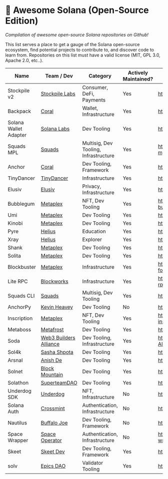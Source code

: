 # 🚀 Awesome Solana (Open-Source Edition)

_Compilation of awesome open-source Solana repositories on Github!_

This list serves a place to get a gauge of the Solana open-source ecosystem, find potential projects to contribute to, and discover code to learn from. Repositories on this list must have a valid license (MIT, GPL 3.0, Apache 2.0, etc..).

| Name                  | Team / Dev                                                    | Category                              | Actively Maintained? | Link                                                     |
| --------------------- | ------------------------------------------------------------- | ------------------------------------- | -------------------- | -------------------------------------------------------- |
| Stockpile v2          | [Stockpile Labs](https://twitter.com/GoStockpile)             | Consumer, DeFi, Payments              | Yes                  | <https://github.com/StockpileLabs/stockpile-v2>          |
| Backpack              | [Coral](https://twitter.com/xNFT_Backpack)                    | Wallet, Infrastructure                | Yes                  | <https://github.com/coral-xyz/backpack>                  |
| Solana Wallet Adapter | [Solana Labs](https://twitter.com/solana)                     | Dev Tooling                           | Yes                  | <https://github.com/solana-labs/wallet-adapter>          |
| Squads MPL            | [Squads](https://twitter.com/squadsprotocol)                  | Multisig, Dev Tooling, Infrastructure | Yes                  | <https://github.com/Squads-Protocol/squads-mpl>          |
| Anchor                | [Coral](https://twitter.com/xNFT_Backpack)                    | Dev Tooling, Framework                | Yes                  | <https://github.com/coral-xyz/anchor>                    |
| TinyDancer            | [TinyDancer](https://twitter.com/tinydancerio)                | Infrastructure                        | Yes                  | <https://github.com/tinydancer-io/tinydancer>            |
| Elusiv                | [Elusiv](https://twitter.com/elusivprivacy)                   | Privacy, Infrastructure               | Yes                  | <https://github.com/elusiv-privacy/elusiv>               |
| Bubblegum             | [Metaplex](https://twitter.com/metaplex)                      | NFT, Dev Tooling                      | Yes                  | <https://github.com/metaplex-foundation/mpl-bubblegum>   |
| Umi                   | [Metaplex](https://twitter.com/metaplex)                      | Dev Tooling                           | Yes                  | <https://github.com/metaplex-foundation/umi>             |
| Kinobi                | [Metaplex](https://twitter.com/metaplex)                      | Dev Tooling                           | Yes                  | <https://github.com/metaplex-foundation/kinobi>          |
| Pyre                  | [Helius](https://twitter.com/heliuslabs)                      | Education                             | Yes                  | <https://github.com/helius-labs/pyre>                    |
| Xray                  | [Helius](https://twitter.com/heliuslabs)                      | Explorer                              | Yes                  | <https://github.com/helius-labs/xray>                    |
| Shank                 | [Metaplex](https://twitter.com/metaplex)                      | Dev Tooling                           | Yes                  | <https://github.com/metaplex-foundation/shank>           |
| Solita                | [Metaplex](https://twitter.com/metaplex)                      | Dev Tooling                           | Yes                  | <https://github.com/metaplex-foundation/solita>          |
| Blockbuster           | [Metaplex](https://twitter.com/metaplex)                      | Infrastructure                        | Yes                  | <https://github.com/metaplex-foundation/blockbuster>     |
| Lite RPC              | [Blockworks](https://twitter.com/blockworks_)                 | Infrastructure                        | Yes                  | <https://github.com/blockworks-foundation/lite-rpc>      |
| Squads CLI            | [Squads](https://twitter.com/squadsprotocol)                  | Multisig, Dev Tooling                 | Yes                  | <https://github.com/Squads-Protocol/squads-cli>          |
| AnchorPy              | [Kevin Heavey](https://twitter.com/metaplex)                  | Dev Tooling                           | No                   | <https://github.com/kevinheavey/anchorpy>                |
| Inscription           | [Metaplex](https://twitter.com/metaplex)                      | NFT, Dev Tooling                      | Yes                  | <https://github.com/metaplex-foundation/mpl-inscription> |
| Metaboss              | [Metafrost](https://github.com/samuelvanderwaal/metaboss)     | Dev Tooling                           | Yes                  | <https://github.com/samuelvanderwaal/metaboss>           |
| Soda                  | [Web3 Builders Alliance](https://twitter.com/comebuidlwithus) | Dev Tooling, Infrastructure           | Yes                  | <https://github.com/Web3-Builders-Alliance/soda>         |
| Sol4k                 | [Sasha Shpota](https://twitter.com/sashashpota)               | Dev Tooling                           | Yes                  | <https://github.com/sol4k/sol4k>                         |
| Arsnal                | [Anish De](https://twitter.com/anishde10)                     | Dev Tooling                           | Yes                  | <https://github.com/AnishDe12020/arsnal>                 |
| Solnet                | [Block Mountain](https://twitter.com/blockmountainio)         | Dev Tooling                           | Yes                  | <https://github.com/bmresearch/Solnet>                   |
| Solathon              | [SuperteamDAO](https://twitter.com/superteamdao)              | Dev Tooling                           | Yes                  | <https://github.com/SuperteamDAO/solathon>               |
| Underdog SDK          | [Underdog](https://twitter.com/backanunderdog)                | NFT, Infrastructure                   | No                   | <https://github.com/UnderdogProtocol/js>                 |
| Solana Auth           | [Crossmint](https://twitter.com/crossmint)                    | Authentication, Infrastructure        | No                   | <https://github.com/Crossmint/solana-auth>               |
| Nautilus              | [Buffalo Joe](https://twitter.com/realbuffalojoe)             | Dev Tooling, Framework                | No                   | <https://github.com/nautilus-project/nautilus>           |
| Space Wrapper         | [Space Operator](https://twitter.com/_space_operator)         | Authentication, Infrastructure        | No                   | <https://github.com/space-operator/space-wrapper>        |
| Skeet                 | [Skeet Dev](https://twitter.com/SkeetDev)                     | Dev Tooling, Framework                | Yes                  | <https://github.com/elsoul/skeet-cli>                    |
| solv                  | [Epics DAO](https://twitter.com/EpicsDAO2)                    | Validator Tooling                     | Yes                  | <https://github.com/EpicsDAO/solv>                       |

